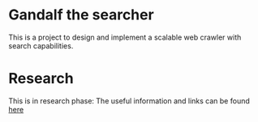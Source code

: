 # Gandalf the searcher
This is a project to design and implement a scalable web crawler with search capabilities.

# Research
This is in research phase: The useful information and links can be found [here](docs/research.md)
